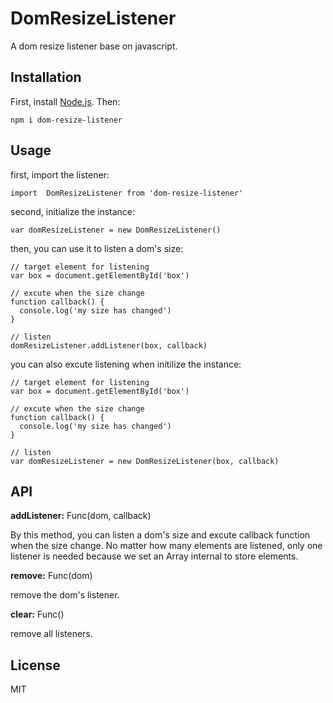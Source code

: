 # DomResizeListener

A dom resize listener base on javascript.

## Installation

First, install [Node.js][0]. Then:

```
npm i dom-resize-listener
```

## Usage

first, import the listener:

```
import  DomResizeListener from 'dom-resize-listener'
```

second, initialize the instance:

```
var domResizeListener = new DomResizeListener()
```

then, you can use it to listen a dom's size:

```
// target element for listening
var box = document.getElementById('box')

// excute when the size change
function callback() {
  console.log('my size has changed')
}

// listen
domResizeListener.addListener(box, callback)
```

you can also excute listening when initilize the instance:

```
// target element for listening
var box = document.getElementById('box')

// excute when the size change
function callback() {
  console.log('my size has changed')
}

// listen
var domResizeListener = new DomResizeListener(box, callback)
```

## API

**addListener:** Func(dom, callback)

By this method, you can listen a dom's size and excute callback function when the size change. No matter how many elements are listened, only one listener is needed because we set an Array internal to store elements.

**remove:** Func(dom)

remove the dom's listener.

**clear:** Func()

remove all listeners.

## License

MIT

[0]: http://nodejs.org

